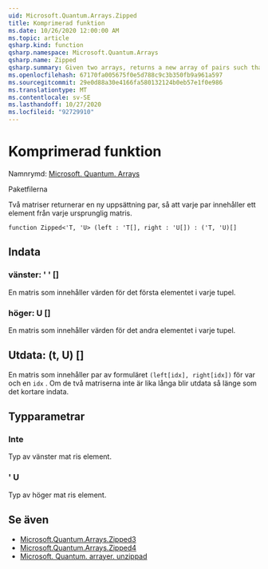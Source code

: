 ```yaml
---
uid: Microsoft.Quantum.Arrays.Zipped
title: Komprimerad funktion
ms.date: 10/26/2020 12:00:00 AM
ms.topic: article
qsharp.kind: function
qsharp.namespace: Microsoft.Quantum.Arrays
qsharp.name: Zipped
qsharp.summary: Given two arrays, returns a new array of pairs such that each pair contains an element from each original array.
ms.openlocfilehash: 67170fa005675f0e5d788c9c3b350fb9a961a597
ms.sourcegitcommit: 29e0d88a30e4166fa580132124b0eb57e1f0e986
ms.translationtype: MT
ms.contentlocale: sv-SE
ms.lasthandoff: 10/27/2020
ms.locfileid: "92729910"
---
```

# <a name="zipped-function"></a>Komprimerad funktion

Namnrymd: [Microsoft. Quantum. Arrays](xref:Microsoft.Quantum.Arrays)

Paketfilerna [](https://nuget.org/packages/)


Två matriser returnerar en ny uppsättning par, så att varje par innehåller ett element från varje ursprunglig matris.

```qsharp
function Zipped<'T, 'U> (left : 'T[], right : 'U[]) : ('T, 'U)[]
```


## <a name="input"></a>Indata

### <a name="left--t"></a>vänster: ' ' []

En matris som innehåller värden för det första elementet i varje tupel.


### <a name="right--u"></a>höger: U []

En matris som innehåller värden för det andra elementet i varje tupel.



## <a name="output--tu"></a>Utdata: (t, U) []

En matris som innehåller par av formuläret `(left[idx], right[idx])` för var och en `idx` . Om de två matriserna inte är lika långa blir utdata så länge som det kortare indata.

## <a name="type-parameters"></a>Typparametrar

### <a name="t"></a>Inte

Typ av vänster mat ris element.
### <a name="u"></a>' U

Typ av höger mat ris element.

## <a name="see-also"></a>Se även

- [Microsoft.Quantum.Arrays.Zipped3](xref:Microsoft.Quantum.Arrays.Zipped3)
- [Microsoft.Quantum.Arrays.Zipped4](xref:Microsoft.Quantum.Arrays.Zipped4)
- [Microsoft. Quantum. arrayer. unzippad](xref:Microsoft.Quantum.Arrays.Unzipped)
